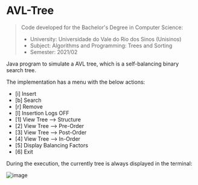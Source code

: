 # AVL-Tree

> Code developed for the Bachelor's Degree in Computer Science:  
> - University: Universidade do Vale do Rio dos Sinos (Unisinos)  
> - Subject: Algorithms and Programming: Trees and Sorting
> - Semester: 2021/02  

Java program to simulate a AVL tree, which is a self-balancing binary search tree.

The implementation has a menu with the below actions:

- [i] Insert
- [b] Search
- [r] Remove
- [l] Insertion Logs OFF
- [1] View Tree --> Structure
- [2] View Tree --> Pre-Order
- [3] View Tree --> Post-Order
- [4] View Tree --> In-Order
- [5] Display Balancing Factors
- [6] Exit

During the execution, the currently tree is always displayed in the terminal:

![image](https://user-images.githubusercontent.com/60155867/215643415-ccd23832-2466-44d8-bb33-687a8f776d39.png)

